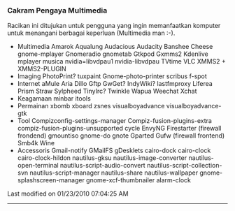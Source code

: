 ### Cakram Pengaya Multimedia
Racikan ini ditujukan untuk pengguna yang ingin memanfaatkan komputer untuk
menangani berbagai keperluan (Multimedia man :-).
   * Multimedia
      Amarok
      Aqualung
      Audacious
      Audacity
      Banshee
      Cheese
      gnome-mplayer
      Gnomeradio
      gnometab
      Gtkpod
      Gxmms2
      Kdenlive
      mplayer
      musica
      nvidia=libvdpau1
      nvidia-libvdpau
      TVtime
      VLC
      XMMS2 + XMMS2-PLUGIN
   * Imaging
      PhotoPrint?
      tuxpaint
      Gnome-photo-printer
      scribus
      f-spot
   * Internet
      aMule
      Aria
      Dillo
      Gftp
      GwGet?
      IndyWiki?
      lastfmproxy
      Liferea
      Prism
      Straw
      Sylpheed
      TinyIrc?
      Twinkle
      Wapua
      Weechat
      Xchat
   * Keagamaan
      minbar
      itools
   * Permainan
      xbomb
      xboard
      zsnes
      visualboyadvance
      visualboyadvance-gtk
   * Tool
      Compizconfig-settings-manager
      Compiz-fusion-plugins-extra
      compiz-fusion-plugins-unsupported
      cycle
      EnvyNG
      Firestarter (firewall frondend)
      gmountiso
      gnome-do
      gnote
      Gparted
      Gufw (firewall frontend)
      Smb4k
      Wine
   * Accessoris
      Gmail-notify
      GMailFS
      gDesklets
      cairo-dock
      cairo-clock
      cairo-clock-hildon
      nautilus-gksu
      nautilus-image-converter
      nautilus-open-terminal
      nautilus-script-audio-convert
      nautilus-script-collection-svn
      nautilus-script-manager
      nautilus-share
      nautilus-wallpaper
      gnome-splashscreen-manager
      gnome-xcf-thumbnailer
      alarm-clock

Last modified on 01/23/2010 07:04:25 AM

---
 




